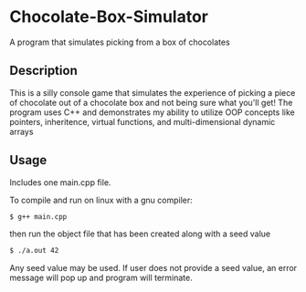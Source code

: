 # Chocolate-Box-Simulator
A program that simulates picking from a box of chocolates

## Description

This is a silly console game that simulates the experience of picking a piece of chocolate out of a chocolate box and not being sure what you'll get! The program uses C++ and demonstrates my ability to utilize OOP concepts like pointers, inheritence, virtual functions, and multi-dimensional dynamic arrays

## Usage

Includes one main.cpp file.

To compile and run on linux with a gnu compiler:

```bash
$ g++ main.cpp
```

then run the object file that has been created along with a seed value

```bash
$ ./a.out 42
```

Any seed value may be used. If user does not provide a seed value, an error message will pop up and program will terminate. 

